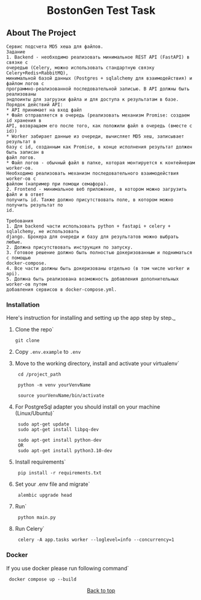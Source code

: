 <div id="top"></div>
<h1 align="center">BostonGen Test Task</h1>

## About The Project

```text
Сервис подсчета MD5 хеша для файлов.
Задание
1. Backend - необходимо реализовать минимальное REST API (FastAPI) в связке с
очередью (Celery, можно использовать стандартную связку Celery+Redis+RabbitMQ),
минимальной базой данных (Postgres + sqlalchemy для взаимодействия) и файлом логов с
программно-реализованной последовательной записью. В API должны быть реализованы
эндпоинты для загрузки файла и для доступа к результатам в базе.
Порядок действий API:
* API принимает на вход файл
* Файл отправляется в очередь (реализовать механизм Promise: создаем id хранения в
API, возвращаем его после того, как положили файл в очередь (вместе с id))
* Worker забирает данные из очереди, вычисляет MD5 хеш, записывает результат в
базу с id, созданным как Promise, в конце исполнения результат должен быть записан в
файл логов.
* Файл логов - обычный файл в папке, которая монтируется к контейнерам worker-ов.
Необходимо реализовать механизм последовательного взаимодействия worker-ов с
файлом (например при помощи семафора).
2. Frontend - минимальное веб приложение, в котором можно загрузить файл и в ответ
получить id. Также должно присутствовать поле, в котором можно получить результат по
id.

Требования
1. Для backend части использовать python + fastapi + celery + sqlalchemy, не использовать
django. Брокера для очереди и базу для результатов можно выбрать любые.
2. Должна присутствовать инструкция по запуску.
3. Готовое решение должно быть полностью докеризованным и подниматься с помощью
docker-compose.
4. Все части должны быть докеризованы отдельно (в том числе worker и api).
5. Должна быть реализована возможность добавления дополнительных worker-ов путем
добавления сервисов в docker-compose.yml.
```

### Installation

Here's instruction for installing and setting up the app step by step._

1. Clone the repo`
   ```shell
   git clone 
   ```

2. Copy ```.env.example``` to ```.env```


3. Move to the working directory, install and activate your virtualenv`
   ```shell
    cd /project_path 
   ```
   ```shell
    python -m venv yourVenvName
   ```
   ```shell
    source yourVenvName/bin/activate
   ```

4. For PostgreSql adapter you should install on your machine (Linux/Ubuntu)`
   ```shell
    sudo apt-get update
    sudo apt-get install libpq-dev
   ```
   ```shell
    sudo apt-get install python-dev
    OR
    sudo apt-get install python3.10-dev
   ```

5. Install requirements`
   ```shell
    pip install -r requirements.txt
   ```

6. Set your .env file and migrate`
   ```shell
    alembic upgrade head
   ```

7. Run`
   ```shell
    python main.py
   ```

8. Run Celery`
   ```shell
    celery -A app.tasks worker --loglevel=info --concurrency=1
   ```

### Docker

If you use docker please run following command`

   ```shell
    docker compose up --build
   ```

<p align="center"><a href="#top">Back to top</a></p>
